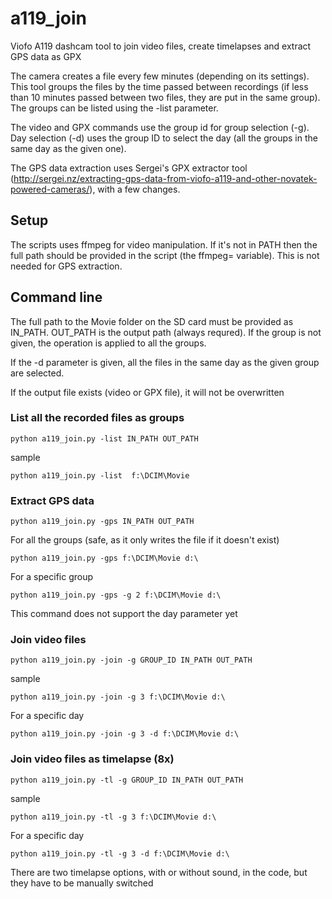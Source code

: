 # a119_join
Viofo A119 dashcam tool to join video files, create timelapses and extract GPS data as GPX

The camera creates a file every few minutes (depending on its settings). This tool groups the files by the time passed between recordings (if less than 10 minutes passed between two files, they are put in the same group). The groups can be listed using the -list parameter.

The video and GPX commands use the group id for group selection (-g). Day selection (-d) uses the group ID to select the day (all the groups in the same day as the given one). 

The GPS data extraction uses Sergei's GPX extractor tool (http://sergei.nz/extracting-gps-data-from-viofo-a119-and-other-novatek-powered-cameras/), with a few changes. 

## Setup

The scripts uses ffmpeg for video manipulation. If it's not in PATH then the full path should be provided in the script (the ffmpeg= variable). This is not needed for GPS extraction.

## Command line

The full path to the Movie folder on the SD card must be provided as IN_PATH. OUT_PATH is the output path (always requred).
If the group is not given, the operation is applied to all the groups.

If the -d parameter is given, all the files in the same day as the given group are selected.

If the output file exists (video or GPX file), it will not be overwritten

### List all the recorded files as groups

    python a119_join.py -list IN_PATH OUT_PATH

sample

    python a119_join.py -list  f:\DCIM\Movie

### Extract GPS data

    python a119_join.py -gps IN_PATH OUT_PATH
  
For all the groups (safe, as it only writes the file if it doesn't exist)
  
    python a119_join.py -gps f:\DCIM\Movie d:\
    
For a specific group
    
    python a119_join.py -gps -g 2 f:\DCIM\Movie d:\
        
This command does not support the day parameter yet      
  
### Join video files

    python a119_join.py -join -g GROUP_ID IN_PATH OUT_PATH
  
sample
  
    python a119_join.py -join -g 3 f:\DCIM\Movie d:\
    
For a specific day
    
    python a119_join.py -join -g 3 -d f:\DCIM\Movie d:\

### Join video files as timelapse (8x)

    python a119_join.py -tl -g GROUP_ID IN_PATH OUT_PATH
  
sample
  
    python a119_join.py -tl -g 3 f:\DCIM\Movie d:\
    
For a specific day
    
    python a119_join.py -tl -g 3 -d f:\DCIM\Movie d:\
    
There are two timelapse options, with or without sound, in the code, but they have to be manually switched    